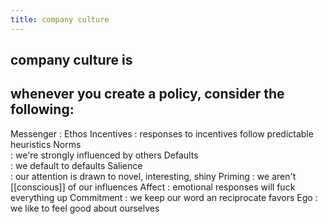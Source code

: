 ```yaml
---
title: company culture
---
```


## company culture is
## whenever you create a policy, consider the following:
Messenger
: Ethos
Incentives 
: responses to incentives follow predictable heuristics
Norms      
: we're strongly influenced by others
Defaults   
: we default to defaults
Salience   
: our attention is drawn to novel, interesting, shiny
Priming    : we aren't [[conscious]] of our influences
Affect     : emotional responses will fuck everything up
Commitment : we keep our word an reciprocate favors
Ego        : we like to feel good about ourselves
